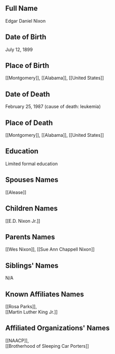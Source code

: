 ## Full Name

Edgar Daniel Nixon

## Date of Birth

July 12, 1899

## Place of Birth

[[Montgomery]], [[Alabama]], [[United States]]

## Date of Death

February 25, 1987 (cause of death: leukemia)

## Place of Death

[[Montgomery]], [[Alabama]], [[United States]]

## Education

Limited formal education

## Spouses Names

[[Alease]]

## Children Names

[[E.D. Nixon Jr.]]

## Parents Names

[[Wes Nixon]], [[Sue Ann Chappell Nixon]]

## Siblings' Names

N/A

## Known Affiliates Names

[[Rosa Parks]],  
[[Martin Luther King Jr.]]

## Affiliated Organizations' Names

[[NAACP]],  
[[Brotherhood of Sleeping Car Porters]]